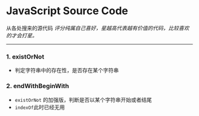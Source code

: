 # JavaScript Source Code

从各处搜来的源代码
*评分纯属自己喜好，星越高代表越有价值的代码，比较喜欢的才会打星。*

---

### 1. existOrNot 
* 判定字符串中的存在性，是否存在某个字符串

### 2. endWithBeginWith
* ```existOrNot``` 的加强版，判断是否以某个字符串开始或者结尾 
* ```indexOf```此时已经无用
